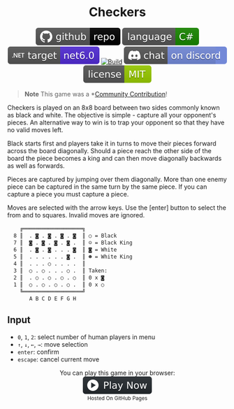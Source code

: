 <h1 align="center">
	Checkers
</h1>

<p align="center">
	<a href="https://github.com/ZacharyPatten/dotnet-console-games" alt="GitHub repo"><img alt="flat" src="../../.github/resources/github-repo-black.svg"></a>
	<a href="https://docs.microsoft.com/en-us/dotnet/csharp/" alt="GitHub repo"><img alt="Language C#" src="../../.github/resources/language-csharp.svg"></a>
	<a href="https://dotnet.microsoft.com/download"><img src="../../.github/resources/dotnet-badge.svg" title="Target Framework" alt="Target Framework"></a>
	<a href="https://github.com/ZacharyPatten/dotnet-console-games/actions"><img src="https://github.com/ZacharyPatten/dotnet-console-games/workflows/Checkers%20Build/badge.svg" title="Goto Build" alt="Build"></a>
	<a href="https://discord.gg/4XbQbwF" alt="Discord"><img src="../../.github/resources/discord-badge.svg" title="Go To Discord Server" alt="Discord"/></a>
	<a href="../../LICENSE" alt="license"><img src="../../.github/resources/license-MIT-green.svg" /></a>
</p>

> **Note** This game was a *[Community Contribution](https://github.com/ZacharyPatten/dotnet-console-games/pull/40)!

Checkers is played on an 8x8 board between two sides commonly known as black
and white. The objective is simple - capture all your opponent's pieces. An
alternative way to win is to trap your opponent so that they have no valid
moves left.

Black starts first and players take it in turns to move their pieces forward
across the board diagonally. Should a piece reach the other side of the board
the piece becomes a king and can then move diagonally backwards as well as
forwards.

Pieces are captured by jumping over them diagonally. More than one enemy piece
can be captured in the same turn by the same piece. If you can capture a piece
you must capture a piece.

Moves are selected with the arrow keys. Use the [enter] button to select the
from and to squares. Invalid moves are ignored.

```
    ╔═══════════════════╗
  8 ║  . ◙ . ◙ . ◙ . ◙  ║ ○ = Black
  7 ║  ◙ . ◙ . ◙ . ◙ .  ║ ☺ = Black King
  6 ║  . ◙ . ◙ . . . ◙  ║ ◙ = White
  5 ║  . . . . . . ◙ .  ║ ☻ = White King
  4 ║  . . . ○ . . . .  ║
  3 ║  ○ . ○ . . . ○ .  ║ Taken:
  2 ║  . ○ . ○ . ○ . ○  ║ 0 x ◙
  1 ║  ○ . ○ . ○ . ○ .  ║ 0 x ○
    ╚═══════════════════╝
       A B C D E F G H
```

## Input

- `0`, `1`, `2`: select number of human players in menu
- `↑`, `↓`, `←`, `→`: move selection
- `enter`: confirm
- `escape`: cancel current move

<p align="center">
	You can play this game in your browser:
	<br />
	<a href="https://zacharypatten.github.io/dotnet-console-games/Checkers" alt="Play Now">
		<sub><img height="40"src="../../.github/resources/play-badge.svg" title="Play Now" alt="Play Now"/></sub>
	</a>
	<br />
	<sup>Hosted On GitHub Pages</sup>
</p>